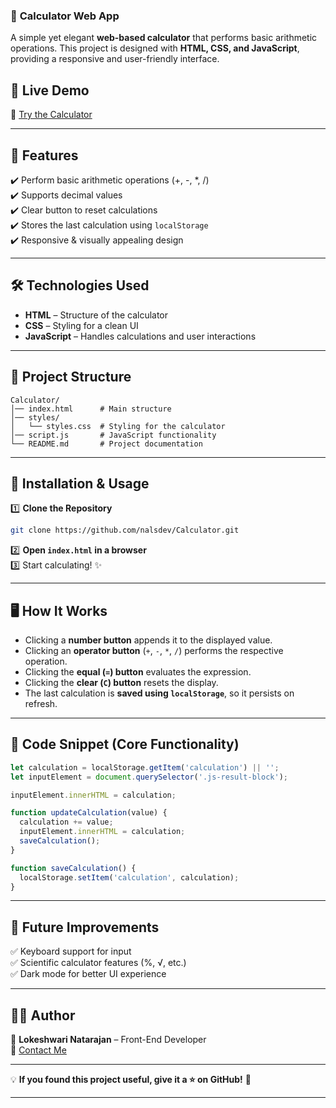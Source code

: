 ### 📌 **Calculator Web App**  

A simple yet elegant **web-based calculator** that performs basic arithmetic operations. This project is designed with **HTML, CSS, and JavaScript**, providing a responsive and user-friendly interface.

## 🚀 **Live Demo**  
🔗 [Try the Calculator](https://nalsdev.github.io/Calculator/)  

---

## 📜 **Features**  
✔️ Perform basic arithmetic operations (+, -, *, /)  
✔️ Supports decimal values  
✔️ Clear button to reset calculations  
✔️ Stores the last calculation using `localStorage`  
✔️ Responsive & visually appealing design  

---

## 🛠 **Technologies Used**  
- **HTML** – Structure of the calculator  
- **CSS** – Styling for a clean UI  
- **JavaScript** – Handles calculations and user interactions  

---

## 📂 **Project Structure**  
```
Calculator/
│── index.html      # Main structure
│── styles/
│   └── styles.css  # Styling for the calculator
│── script.js       # JavaScript functionality
└── README.md       # Project documentation
```

---

## 🔧 **Installation & Usage**  
1️⃣ **Clone the Repository**  
```bash
git clone https://github.com/nalsdev/Calculator.git
```
2️⃣ **Open `index.html` in a browser**  
3️⃣ Start calculating! ✨  

---

## 🖥 **How It Works**  
- Clicking a **number button** appends it to the displayed value.  
- Clicking an **operator button** (`+`, `-`, `*`, `/`) performs the respective operation.  
- Clicking the **equal (`=`) button** evaluates the expression.  
- Clicking the **clear (`C`) button** resets the display.  
- The last calculation is **saved using `localStorage`**, so it persists on refresh.  

---

## 📝 **Code Snippet (Core Functionality)**  
```javascript
let calculation = localStorage.getItem('calculation') || '';
let inputElement = document.querySelector('.js-result-block');

inputElement.innerHTML = calculation;

function updateCalculation(value) {
  calculation += value;
  inputElement.innerHTML = calculation;
  saveCalculation();
}

function saveCalculation() {
  localStorage.setItem('calculation', calculation);
}
```

---

## 🔮 **Future Improvements**  
✅ Keyboard support for input  
✅ Scientific calculator features (%, √, etc.)  
✅ Dark mode for better UI experience  

---

## 👨‍💻 **Author**  
🔹 **Lokeshwari Natarajan** – Front-End Developer  
📧 [Contact Me](mailto:lokeshwari808@gmail.com)  

---

💡 **If you found this project useful, give it a ⭐ on GitHub!** 🚀  

---
